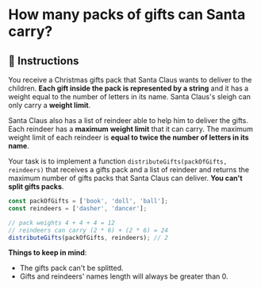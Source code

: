 # How many packs of gifts can Santa carry?

## 🔢 Instructions

You receive a Christmas gifts pack that Santa Claus wants to deliver to the children. **Each gift inside the pack is represented by a string** and it has a weight equal to the number of letters in its name. Santa Claus's sleigh can only carry a **weight limit**.

Santa Claus also has a list of reindeer able to help him to deliver the gifts. Each reindeer has a **maximum weight limit** that it can carry. The maximum weight limit of each reindeer is **equal to twice the number of letters in its name**.

Your task is to implement a function `distributeGifts(packOfGifts, reindeers)` that receives a gifts pack and a list of reindeer and returns the maximum number of gifts packs that Santa Claus can deliver. **You can't split gifts packs**.

```javascript
const packOfGifts = ['book', 'doll', 'ball'];
const reindeers = ['dasher', 'dancer'];

// pack weights 4 + 4 + 4 = 12
// reindeers can carry (2 * 6) + (2 * 6) = 24
distributeGifts(packOfGifts, reindeers); // 2
```

**Things to keep in mind**:

- The gifts pack can't be splitted.
- Gifts and reindeers' names length will always be greater than 0.
